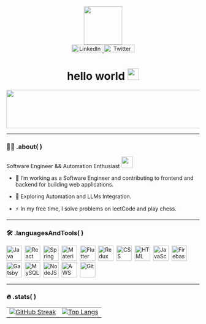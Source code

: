 <div id="header" align="center">
  <img src="https://media.giphy.com/media/bJ4TVNYNUympPgcpem/giphy.gif" width="100"/>
</div>
<div id="badges" align="center">
  <a href="https://www.linkedin.com/in/mohammed-nafis-7b7019232/">
    <img src="https://img.shields.io/badge/LinkedIn-black?style=for-the-badge&logo=linkedin&logoColor=white" alt="LinkedIn Badge" style="width: 80px; height: 20px;"/>
  </a>
  <a href="https://twitter.com/vlonecoder">
    <img src="https://img.shields.io/badge/Twitter-black?style=for-the-badge&logo=twitter&logoColor=white" alt="Twitter Badge" style="width: 80px; height: 20px;"/>
  </a>
  <h1>
  hello world
  <img src="https://media.giphy.com/media/hvRJCLFzcasrR4ia7z/giphy.gif" width="30px"/>
</h1>
</div>
<div align="center">
  <img src="https://media.giphy.com/media/4knozU8q9AXvpod9qy/giphy.gif" width="800" height="100"/>
</div>
<div align= "center">
  <img src="https://komarev.com/ghpvc/?username=medNafis&style=flat-square&color=blue" alt=""/>
</div>

---

### :man_technologist: .about( )
Software Engineer && Automation Enthusiast <img src="https://media.giphy.com/media/WUlplcMpOCEmTGBtBW/giphy.gif" width="30">
- :telescope: I’m working as a Software Engineer and contributing to frontend and backend for building web applications.

- :seedling: Exploring Automation and LLMs Integration.

- :zap: In my free time, I solve problems on leetCode and play chess.

---

### :hammer_and_wrench: .languagesAndTools( ) 
<div>
  <img src='https://cdn.jsdelivr.net/gh/devicons/devicon/icons/java/java-original-wordmark.svg' title="Java" alt="Java" width="40" height="40">&nbsp;
  <img src="https://cdn.jsdelivr.net/gh/devicons/devicon/icons/react/react-original-wordmark.svg" title="React" alt="React" width="40" height="40"/>&nbsp;
  <img src="https://cdn.jsdelivr.net/gh/devicons/devicon/icons/spring/spring-original-wordmark.svg" title="Spring" alt="Spring" width="40" height="40"/>&nbsp;
  <img src="https://cdn.jsdelivr.net/gh/devicons/devicon/icons/materialui/materialui-original.svg" title="Material UI" alt="Material UI" width="40" height="40"/>&nbsp;
  <img src="https://cdn.jsdelivr.net/gh/devicons/devicon/icons/flutter/flutter-original.svg" title="Flutter" alt="Flutter" width="40" height="40"/>&nbsp;
  <img src="https://cdn.jsdelivr.net/gh/devicons/devicon/icons/redux/redux-original.svg" title="Redux" alt="Redux " width="40" height="40"/>&nbsp;
  <img src="https://cdn.jsdelivr.net/gh/devicons/devicon/icons/css3/css3-plain-wordmark.svg"  title="CSS3" alt="CSS" width="40" height="40"/>&nbsp;
  <img src="https://cdn.jsdelivr.net/gh/devicons/devicon/icons/html5/html5-original.svg" title="HTML5" alt="HTML" width="40" height="40"/>&nbsp;
  <img src="https://cdn.jsdelivr.net/gh/devicons/devicon/icons/javascript/javascript-original.svg" title="JavaScript" alt="JavaScript" width="40" height="40"/>&nbsp;
  <img src="https://cdn.jsdelivr.net/gh/devicons/devicon/icons/firebase/firebase-plain-wordmark.svg" title="Firebase" alt="Firebase" width="40" height="40"/>&nbsp;
  <img src="https://cdn.jsdelivr.net/gh/devicons/devicon/icons/gatsby/gatsby-original.svg" title="Gatsby"  alt="Gatsby" width="40" height="40"/>&nbsp;
  <img src="https://cdn.jsdelivr.net/gh/devicons/devicon/icons/mysql/mysql-original-wordmark.svg" title="MySQL"  alt="MySQL" width="40" height="40"/>&nbsp;
  <img src="https://cdn.jsdelivr.net/gh/devicons/devicon/icons/nodejs/nodejs-original-wordmark.svg" title="NodeJS" alt="NodeJS" width="40" height="40"/>&nbsp;
  <img src="https://cdn.jsdelivr.net/gh/devicons/devicon/icons/amazonwebservices/amazonwebservices-plain-wordmark.svg" title="AWS" alt="AWS" width="40" height="40"/>&nbsp;
  <img src="https://cdn.jsdelivr.net/gh/devicons/devicon/icons/git/git-original-wordmark.svg" title="Git" **alt="Git" width="40" height="40"/>
</div>

---

### :fire: .stats( )
<table>
  <tr>
    <td>
      <a href="https://git.io/streak-stats">
        <img src="https://github-readme-streak-stats.herokuapp.com?user=medNafis&theme=highcontrast&hide_border=true" alt="GitHub Streak" />
      </a>
    </td>
    <td>
      <a href="https://github.com/anuraghazra/github-readme-stats">
        <img src="https://github-readme-stats.vercel.app/api/top-langs/?username=medNafis&layout=compact&theme=vision-friendly-dark" alt="Top Langs" />
      </a>
    </td>
  </tr>
</table>




